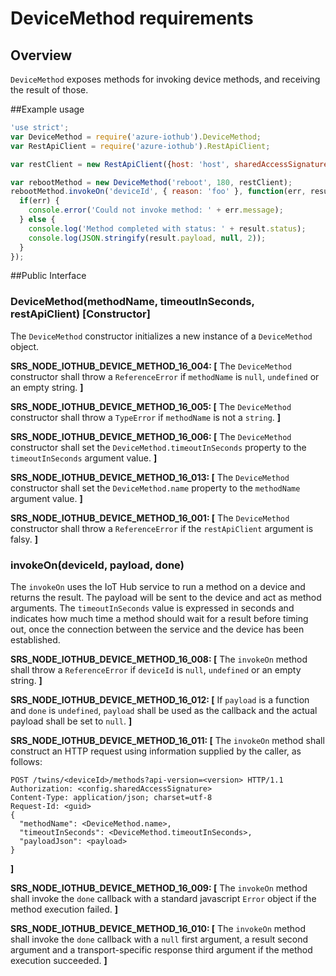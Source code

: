 # DeviceMethod requirements

## Overview
`DeviceMethod` exposes methods for invoking device methods, and receiving the result of those.

##Example usage
```js
'use strict';
var DeviceMethod = require('azure-iothub').DeviceMethod;
var RestApiClient = require('azure-iothub').RestApiClient;

var restClient = new RestApiClient({host: 'host', sharedAccessSignature: 'sharedAccessSignature'});

var rebootMethod = new DeviceMethod('reboot', 180, restClient);
rebootMethod.invokeOn('deviceId', { reason: 'foo' }, function(err, result, response) {
  if(err) {
    console.error('Could not invoke method: ' + err.message);
  } else {
    console.log('Method completed with status: ' + result.status);
    console.log(JSON.stringify(result.payload, null, 2));
  }
});
```

##Public Interface

### DeviceMethod(methodName, timeoutInSeconds, restApiClient) [Constructor]
The `DeviceMethod` constructor initializes a new instance of a `DeviceMethod` object.

**SRS_NODE_IOTHUB_DEVICE_METHOD_16_004: [** The `DeviceMethod` constructor shall throw a `ReferenceError` if `methodName` is `null`, `undefined` or an empty string. **]**  

**SRS_NODE_IOTHUB_DEVICE_METHOD_16_005: [** The `DeviceMethod` constructor shall throw a `TypeError` if `methodName` is not a `string`. **]**  

**SRS_NODE_IOTHUB_DEVICE_METHOD_16_006: [** The `DeviceMethod` constructor shall set the `DeviceMethod.timeoutInSeconds` property to the `timeoutInSeconds` argument value. **]**  

**SRS_NODE_IOTHUB_DEVICE_METHOD_16_013: [** The `DeviceMethod` constructor shall set the `DeviceMethod.name` property to the `methodName` argument value. **]**  

**SRS_NODE_IOTHUB_DEVICE_METHOD_16_001: [** The `DeviceMethod` constructor shall throw a `ReferenceError` if the `restApiClient` argument is falsy. **]**  

### invokeOn(deviceId, payload, done)
The `invokeOn` uses the IoT Hub service to run a method on a device and returns the result. The payload will be sent to the device and act as method arguments. The `timeoutInSeconds` value
is expressed in seconds and indicates how much time a method should wait for a result before timing out, once the connection between the service and the device has been established.

**SRS_NODE_IOTHUB_DEVICE_METHOD_16_008: [** The `invokeOn` method shall throw a `ReferenceError` if `deviceId` is `null`, `undefined` or an empty string. **]**  

**SRS_NODE_IOTHUB_DEVICE_METHOD_16_012: [** If `payload` is a function and `done` is `undefined`, `payload` shall be used as the callback and the actual payload shall be set to `null`. **]**  

**SRS_NODE_IOTHUB_DEVICE_METHOD_16_011: [** The `invokeOn` method shall construct an HTTP request using information supplied by the caller, as follows:
```
POST /twins/<deviceId>/methods?api-version=<version> HTTP/1.1
Authorization: <config.sharedAccessSignature> 
Content-Type: application/json; charset=utf-8
Request-Id: <guid>
{
  "methodName": <DeviceMethod.name>,
  "timeoutInSeconds": <DeviceMethod.timeoutInSeconds>,
  "payloadJson": <payload>
}
```
**]**  

**SRS_NODE_IOTHUB_DEVICE_METHOD_16_009: [** The `invokeOn` method shall invoke the `done` callback with a standard javascript `Error` object if the method execution failed. **]**  

**SRS_NODE_IOTHUB_DEVICE_METHOD_16_010: [** The `invokeOn` method shall invoke the `done` callback with a `null` first argument, a result second argument and a transport-specific response third argument if the method execution succeeded. **]**
